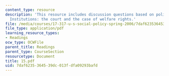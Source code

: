```yaml
---
content_type: resource
description: 'This resource includes discussion questions based on policy-relevant
  Institutions: the court and the case of welfare rights.'
file: /media/courses/17-317-u-s-social-policy-spring-2006/7daf6235364539dc013fdfa09293bafd_15.pdf
file_type: application/pdf
learning_resource_types:
- Readings
ocw_type: OCWFile
parent_title: Readings
parent_type: CourseSection
resourcetype: Document
title: 15.pdf
uid: 7daf6235-3645-39dc-013f-dfa09293bafd
---
```

